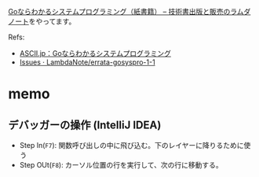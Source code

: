 [Goならわかるシステムプログラミング（紙書籍） – 技術書出版と販売のラムダノート](https://www.lambdanote.com/products/go)をやってます。

Refs:
* [ASCII.jp：Goならわかるシステムプログラミング](http://ascii.jp/elem/000/001/235/1235262/)
* [Issues · LambdaNote/errata-gosyspro-1-1](https://github.com/LambdaNote/errata-gosyspro-1-1/issues)

# memo

## デバッガーの操作 (IntelliJ IDEA)
* Step In(`F7`): 関数呼び出しの中に飛び込む。下のレイヤーに降りるために使う
* Step OUt(`F8`): カーソル位置の行を実行して、次の行に移動する。

